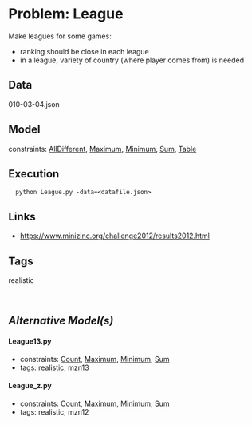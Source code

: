 # Problem: League

Make leagues for some games:
 - ranking should be close in each league
 - in a league, variety of country (where player comes from) is needed

## Data
  010-03-04.json

## Model
  constraints: [AllDifferent](https://pycsp.org/documentation/constraints/AllDifferent), [Maximum](https://pycsp.org/documentation/constraints/Maximum), [Minimum](https://pycsp.org/documentation/constraints/Minimum), [Sum](https://pycsp.org/documentation/constraints/Sum), [Table](https://pycsp.org/documentation/constraints/Table)

## Execution
```
  python League.py -data=<datafile.json>
```

## Links
  - https://www.minizinc.org/challenge2012/results2012.html

## Tags
  realistic

<br />

## _Alternative Model(s)_

#### League13.py
 - constraints: [Count](https://pycsp.org/documentation/constraints/Count), [Maximum](https://pycsp.org/documentation/constraints/Maximum), [Minimum](https://pycsp.org/documentation/constraints/Minimum), [Sum](https://pycsp.org/documentation/constraints/Sum)
 - tags: realistic, mzn13
#### League_z.py
 - constraints: [Count](https://pycsp.org/documentation/constraints/Count), [Maximum](https://pycsp.org/documentation/constraints/Maximum), [Minimum](https://pycsp.org/documentation/constraints/Minimum), [Sum](https://pycsp.org/documentation/constraints/Sum)
 - tags: realistic, mzn12
